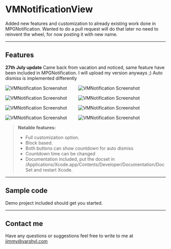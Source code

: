 VMNotificationView
=====================


 Added new features and customization to already existing work done in MPGNotification.
 Wanted to do a pull request will do that later no need to reinvent the wheel, for now posting it with new name.

----------

Features
---------

**27th July update** Came back from vacation and noticed, same feature have been included in MPGNotification. I will upload my version anyways ;) 
Auto dismiss is implemented differently

![VMNotification Screenshot](http://i62.tinypic.com/so1r4p.png)&nbsp; &nbsp; &nbsp; &nbsp; &nbsp;![VMNotification Screenshot](http://i58.tinypic.com/2vkyot5.png)
			 
![VMNotification Screenshot](http://i57.tinypic.com/244z4pe.png)&nbsp; &nbsp; &nbsp; &nbsp; &nbsp;![VMNotification Screenshot](http://i62.tinypic.com/33njeht.png)

![VMNotification Screenshot](http://i57.tinypic.com/k3kdms.png)&nbsp; &nbsp; &nbsp; &nbsp; &nbsp;![VMNotification Screenshot](http://i58.tinypic.com/eioyu9.png)

![VMNotification Screenshot](http://i60.tinypic.com/4p6vm.png)&nbsp; &nbsp; &nbsp; &nbsp; &nbsp;![VMNotification Screenshot](http://i62.tinypic.com/2yx3r5j.png)



> **Notable features:**
> 
> - Full customization option.
> - Block based.
> - Both buttons can show countdown for auto dismiss
> - Countdown time can be changed
> - Documentation included, put the docset in /Applications/Xcode.app/Contents/Developer/Documentation/DocSet and restart Xcode.



----------


Sample code
---------------

Demo project included should get you started.



----------


Contact me
---------------

Have any questions or suggestions feel free to write to me at jimmy@varshyl.com